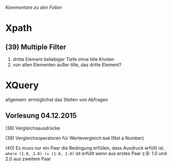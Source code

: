 *Kommentare zu den Folien*

# Xpath
## (39) Multiple Filter
1. dritte Element beliebiger Tiefe ohne title Knoten
2. von allen Elementen außer title, das dritte Element?


# XQuery
 allgemein: ermöglichst das Stellen von Abfragen

## Vorlesung 04.12.2015
  (38) Vergleichsausdrücke

  (39) Vergleichsoperatoren für Wertevergleich ```NaN``` (Not a Number)

  (40) Es muss nur ein Paar die Bedingung erfüllen, dass Ausdruck erfüllt ist.
    ``where (1.0, 2.0) != (1.0, 2.0)`` ist erfüllt wenn aus erstes Paar z.B: 1.0 und 2.0 aus zweitem Paar
